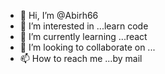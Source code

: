 - 👋 Hi, I’m @Abirh66
- 👀 I’m interested in ...learn code
- 🌱 I’m currently learning ...react
- 💞️ I’m looking to collaborate on ...
- 📫 How to reach me ...by mail

<!---
Abirh66/Abirh66 is a ✨ special ✨ repository because its `README.md` (this file) appears on your GitHub profile.
You can click the Preview link to take a look at your changes.
--->
